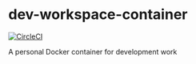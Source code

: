 # dev-workspace-container
[![CircleCI](https://circleci.com/gh/JosephSalisbury/dev-workspace-container/tree/master.svg?style=svg)](https://circleci.com/gh/JosephSalisbury/dev-workspace-container/tree/master)

A personal Docker container for development work